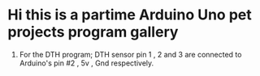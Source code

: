 <h1>Hi this is a partime Arduino Uno pet projects program gallery</h1>

1. For the DTH program; DTH sensor pin 1 , 2 and 3 are connected to Arduino's pin #2 ,  5v , Gnd respectively. 
